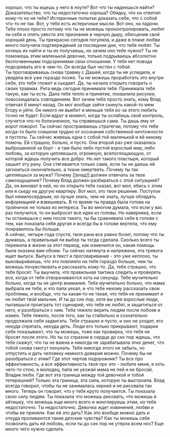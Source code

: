 хорошо, что ты ищешь у него в ноуте? Вот что ты надеешься найти? Доказательство, что ты недостаточно хороша? Обидку, что он ответил кому-то но не тебе? Истеричные попытки доказать себе, что с собой что-то не так. Вот, у тебя есть истеричные мысли. Вот оно, на ладони. Тебе плохо просто потому что ты не можешь проконтролировать, любят ли себя и опять увести это признание в черную дыру, обесценив свой хороший день. 
Ты прекрасно сегодня погуляла, и даже в плане любви много получила подтверждений за последние дни, что тебя любят. Ты хочешь их найти и ты их получаешь, но зачем оно тебе нужно?
Ты не поможешь этим маленькой девочке, только подрываешь абсолютно беспочвенными подозрениями свои отношения. У тебя нет повода подозревать его в чем-то. Он всегда был честен с тобой.   
Ты проговариваешь снова травму с Дашей, когда ты не уследила, и увидела все уже гораздо позже. Ты не можешь проработать это внутри себя, это тебя гложет и сьедает. Да, ты начала открыто говорить о своих травмах.   Рита ведь сегодня принимала тебя. Принимала тебя такую, как ты есть. Дала тебе тепло и принятие, похвалила рисунки, повосхищалась совпадением.
Вот зачем тебе просто знать, кому Влад отвечал 6 минут назад. Он мог вообще зайти скинуть какой-то мем Егору и уйти. Он никого не выебет и меньше тебя из-за этого любить точно не будет. Если вдруг в момент, когда ты ослабишь свой контроль, случится что-то болезненное, ты справишься сама. Ты дашь ему от ворот поворот. 
Ты сейчас простраиваешь стратегии, потому что тебе когда-то было слишком трудно от осознания собственной ничтожности и пустоты.
Ты сейчас живешь одна с собой той маленькой и ей некому помочь. Ей страшно, больно, и пусто. Она второй раз уже оказалась выброшенной за борт - и там было либо пустой взрослый мир, либо любовь, за которую цепляешься, огромную, всепоглощающую, от которой ждешь получить все добро. 
Но нет такого пластыря, который зашьет эту рану. Она стягивается только сама, если ты не даешь ей загноиться окончательно, а ткани омертветь. Почему ты так цепляешься за мужа? Почему [[влад]] должен отвечать за твое самоощущение? Почему Влад должен разбираться с этой ситуацией? Да, он виноват в ней, но он открыто тебе сказал, вот мол, ебись с этим или я сьеду на другую квартиру. Вот мол, это твое решение.
Поступок был немилосердным, но лучше знать, чем не знать, лучше обладать информацией и взвешивать. В то время ты правда была готова на тройничок не только из интереса.  Ты во многом думала, что если у вас раз получится, то он выбросит все идеи из головы.  Но наверняка, если ты останешься с ним после такого, ты бы сравнивала себя в голове с тем, как показала себя другая и всегда бы в голове вертела, что ему понравилось бы больше.  
А сейчас, четыре года спустя, твоя рана все равно болит, потому что ты думаешь, а правильный ли выбор ты тогда сделала. Сколько всего ты пережила в жизни за этот период, как изменился он, какая помощь была оказана вам обоим.
Ты сейчас натянута и напряжена, эта тревога ищет выпуск. 
Выпуск в текст и проговаривание - это уже неплохо, ты выковыриваешь, что это повлияло на тебя гораздо больше, чем ты можешь почувствовать и рассказать кому-то. 
Да, тебе страшно, что тебя бросят. Ты выучила, что правильная тактика следить и проверять все, когда от тебя отворачиваются хоть на секунду. Тебе мучительно больно, когда ты не центр внимания. Тебе мучительно больно, что мама выбрала не тебя, и что папа уехал, и что тебе некому рассказать свои проблемы, и вообще, что ты какая-то не такая, что тебя не принимает и не любит твой мальчик. И ты до сих пор, хотя вы уже взрослые люди, пытаешься проиграть тот сценарий, что тебя не любят, и защититься от него, и разобраться с ним. Тебе тяжело верить людям после побоев и измен. Тебе тяжело, после того, как ты стабильно и сознательно продолжала себя задвигать. Тебе страшно и пусто, и оно не уходит, его некуда спрятать, некуда деть. Люди его только прикрывают, подарки себе показывают, что ты можешь, тоже как проверка, что тебя не бросят после этого. Но ты со страхом в сердце до сих пор ждешь, что тебе скажут, что ты не важна и никогда не зарабатывала этих денег, что тобой снова смогут понукать. Тебе никогда этого не забыть, но отпустить и дать человеку немного доверия можно. Почему бы не разобраться с этим?
Где этот чертов подорожник? Ты все про эффективность, а вся эффективность твоя про это - любите меня, я хоть чего-то стою, я молодец, папа не уезжай мама не пей и не бросай, Владик люби. Где вот эта граница между той девочкой и тобой теперешней? Только эта граница, эта сила, которую ты выстроила. 
Влад всегда говорил, чтобы ты не занималась херней и не рисовала так много. Теперь он говорит, что у тебя круто получается. Ты показала свою силу людям. Ты показала что можешь рисовать, что можешь в айтишку, что можешь еще много всего и жонглируешь этим, но тебе недостаточно. Ты недостаточно. Девочка ждет извинений, любви и чтобы ее приняли. Как ей это дать? Как это вообще можно дать и откуда проливаются такие детские чувства? Как ты можешь себе позволить дать ей любовь, если ты до сих пор не утерла всем нос? Еще много чего нужно сделать